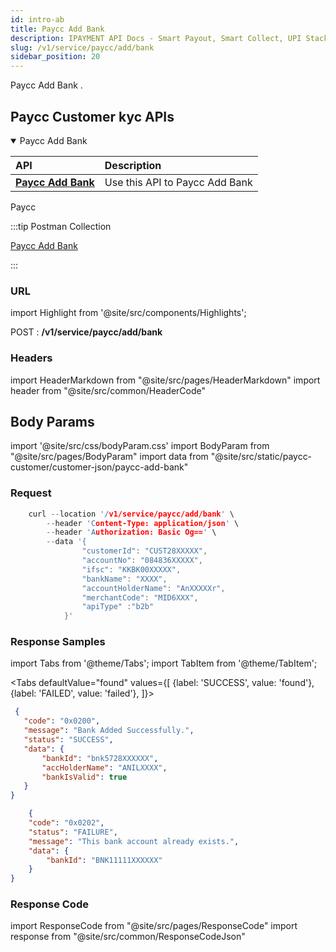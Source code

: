 ```yaml
---
id: intro-ab
title: Paycc Add Bank 
description: IPAYMENT API Docs - Smart Payout, Smart Collect, UPI Stack, Validation Suite, Aeps, Dmt
slug: /v1/service/paycc/add/bank
sidebar_position: 20
---
```


<p>Paycc Add Bank . </p>

## Paycc Customer kyc APIs


<details open>
<summary> Paycc Add Bank  </summary>

| API                                                                           | Description                                     |
| :---------------------------------------------------------------------------- | :---------------------------------------------- |
| <a href="/docs/v1/service/paycc/add/bank">**Paycc Add Bank**</a>| Use this API to Paycc Add Bank 

</details>


Paycc

:::tip Postman Collection

<a href="https://www.google.com" target="_blank">Paycc Add Bank</a>

:::

### URL

import Highlight from '@site/src/components/Highlights';

<Highlight className="post">POST</Highlight> : <strong>/v1/service/paycc/add/bank</strong>

### Headers

import HeaderMarkdown from "@site/src/pages/HeaderMarkdown"
import header from "@site/src/common/HeaderCode"

<HeaderMarkdown data={header}/>

## Body Params

import '@site/src/css/bodyParam.css'
import BodyParam from "@site/src/pages/BodyParam"
import data from "@site/src/static/paycc-customer/customer-json/paycc-add-bank"

<BodyParam data={data}/>

### Request

```c title="Example Request"
    curl --location '/v1/service/paycc/add/bank' \
        --header 'Content-Type: application/json' \
        --header 'Authorization: Basic Og==' \
        --data '{
                "customerId": "CUST28XXXXX",
                "accountNo": "084836XXXXX",
                "ifsc": "KKBK00XXXXX",
                "bankName": "XXXX",
                "accountHolderName": "AnXXXXXr",
                "merchantCode": "MID6XXX",
                "apiType" :"b2b"
            }'
```

### Response Samples

import Tabs from '@theme/Tabs';
import TabItem from '@theme/TabItem';

<Tabs
    defaultValue="found"
    values={[
        {label: 'SUCCESS', value: 'found'},
        {label: 'FAILED', value: 'failed'},
    ]}>

<TabItem value="found">

 ```json
  {
    "code": "0x0200",
    "message": "Bank Added Successfully.",
    "status": "SUCCESS",
    "data": {
        "bankId": "bnk5728XXXXXX",
        "accHolderName": "ANILXXXX",
        "bankIsValid": true
    }
}
 ```

</TabItem>

<TabItem value="failed">

```json
    {
    "code": "0x0202",
    "status": "FAILURE",
    "message": "This bank account already exists.",
    "data": {
        "bankId": "BNK11111XXXXXX"
    }
}
```

</TabItem>
</Tabs>

### Response Code

import ResponseCode from "@site/src/pages/ResponseCode"
import response from "@site/src/common/ResponseCodeJson"

<ResponseCode data={response}/>
